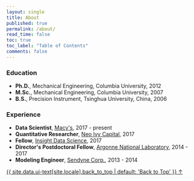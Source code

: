 ```yaml
---
layout: single
title: About
published: true
permalink: /about/
read_time: false
toc: true
toc_label: "Table of Contents"
comments: false
---
```


### Education
  * **Ph.D.**, Mechanical Engineering, Columbia University, 2012
  * **M.Sc.**, Mechanical Engineering, Columbia University, 2007
  * **B.S.**,   Precision Instrument, Tsinghua University, China, 2006

### Experience
  * **Data Scientist**, [Macy's](https://www.macys.com/), 2017 - present
  * **Quantitative Researcher**, [Neo Ivy Capital](http://www.neoivycapital.com/), 2017
  * **Fellow**, [Insight Data Science](https://www.insightdatascience.com/), 2017
  * **Director's Postdoctoral Fellow**, [Argonne National Laboratory](http://www.anl.gov/cnm/), 2014 - 2017
  * **Modeling Engineer**, [Sendyne Corp.](http://www.sendyne.com/), 2013 - 2014

<a href="#" class="back-to-top">{{ site.data.ui-text[site.locale].back_to_top | default: 'Back to Top' }} &uarr;</a>